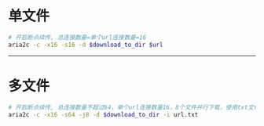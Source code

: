 # 单文件
```sh
# 开启断点续传, 总连接数量=单个url连接数量=16
aria2c -c -x16 -s16 -d $download_to_dir $url 
```

---
# 多文件
```sh
# 开启断点续传, 总连接数量不超过64，单个url连接数量16，8个文件并行下载，使用txt文件记录下载地址
aria2c -c -x16 -s64 -j8 -d $download_to_dir -i url.txt
```
